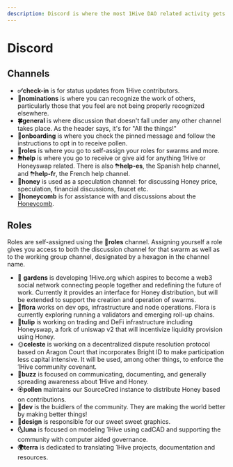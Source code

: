 ```yaml
---
description: Discord is where the most 1Hive DAO related activity gets buzzing.
---
```


# Discord

## Channels

* **✅check-in** is for status updates from 1Hive contributors.
* **🍄nominations** is where you can recognize the work of others, particularly those that you feel are not being properly recognized elsewhere.
* **🍀general** is where discussion that doesn't fall under any other channel takes place. As the header says, it's for "All the things!"
* **🐛onboarding** is where you check the pinned message and follow the instructions to opt in to receive pollen.
* **🧚roles** is where you go to self-assign your roles for swarms and more.
* **⛈help** is where you go to receive or give aid for anything 1Hive or Honeyswap related. There is also  ⛈**help-es**, the Spanish help channel, and ⛈**help-fr**, the French help channel.
* **🍯honey** is used as a speculation channel: for discussing Honey price, speculation, financial discussions, faucet etc.
* **🌾honeycomb** is for assistance with and discussions about the [Honeycomb](https://hny.farm/farms).

## Roles

Roles are self-assigned using the 🧚**roles** channel. Assigning yourself a role gives you access to both the discussion channel for that swarm as well as to the working group channel, designated by a hexagon in the channel name.

* 🌻 **gardens** is developing 1Hive.org which aspires to become a web3 social network connecting people together and redefining the future of work. Currently it provides an interface for Honey distribution, but will be extended to support the creation and operation of swarms.
* 🌺**flora** works on dev ops, infrastructure and node operations. Flora is currently exploring running a validators and emerging roll-up chains.
* 🌷**tulip** is working on trading and DeFi infrastructure including Honeyswap, a fork of uniswap v2 that will incentivize liquidity provision using Honey.
* 🌞**celeste** is working on a decentralized dispute resolution protocol based on Aragon Court that incorporates Bright ID to make participation less capital intensive. It will be used, among other things, to enforce the 1Hive community covenant.
* 🐝**buzz** is focused on communicating, documenting, and generally spreading awareness about 1Hive and Honey.
* 🏵**pollen** maintains our SourceCred instance to distribute Honey based on contributions.
* **🌾dev** is the buidlers of the community. They are making the world better by making better things!
* **🌈design** is responsible for our sweet sweet graphics.
* **🌜luna** is focused on modeling 1Hive using cadCAD and supporting the community with computer aided governance.
* **🌍terra** is dedicated to translating 1Hive projects, documentation and resources.

